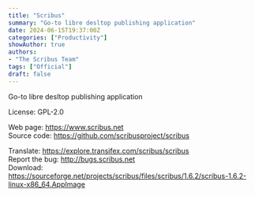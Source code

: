 ```yaml
---
title: "Scribus"
summary: "Go-to libre desltop publishing application"
date: 2024-06-15T19:37:00Z
categories: ["Productivity"]
showAuthor: true
authors:
- "The Scribus Team"
tags: ["Official"]
draft: false
---
```


Go-to libre desltop publishing application

License: GPL-2.0

Web page: <https://www.scribus.net>  
Source code: <https://github.com/scribusproject/scribus>

Translate: <https://explore.transifex.com/scribus/scribus>  
Report the bug: <http://bugs.scribus.net>  
Download: <https://sourceforge.net/projects/scribus/files/scribus/1.6.2/scribus-1.6.2-linux-x86_64.AppImage>
